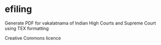 # efiling
Generate PDF for vakalatnama of Indian High Courts and Supreme Court using TEX formatting

Creative Commons licence
